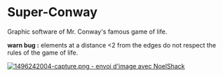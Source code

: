 # Super-Conway
Graphic software of Mr. Conway's famous game of life.

<strong>warn bug :</strong> elements at a distance <2 from the edges do not respect the rules of the game of life.

<a href="https://www.noelshack.com/2017-22-1496242004-capture.png"><img src="https://image.noelshack.com/minis/2017/22/1496242004-capture.png" border="0" alt="1496242004-capture.png - envoi d'image avec NoelShack" title="1496242004-capture.png"/></a>
